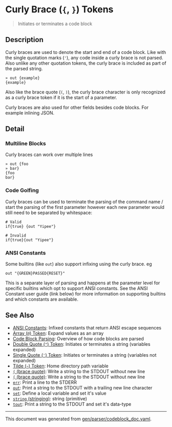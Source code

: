 # Curly Brace (`{`, `}`) Tokens

> Initiates or terminates a code block

## Description

Curly braces are used to denote the start and end of a code block. Like with
the single quotation marks (`'`), any code inside a curly brace is not parsed.
Also unlike any other quotation tokens, the curly brace is included as part
of the parsed string.

```
» out {example}
{example}
```

Also like the brace quote (`(`, `)`), the curly brace character is only
recognized as a curly brace token if it is the start of a parameter.

Curly braces are also used for other fields besides code blocks. For example
inlining JSON.



## Detail

### Multiline Blocks

Curly braces can work over multiple lines

```
» out {foo
» bar}
{foo
bar}
```

### Code Golfing

Curly braces can be used to terminate the parsing of the command name / start
the parsing of the first parameter however each new parameter would still need
to be separated by whitespace:

```
# Valid
if{true} {out "Yipee"}

# Invalid
if{true}{out "Yipee"}
```

### ANSI Constants

Some builtins (like `out`) also support infixing using the curly brace. eg

```
out "{GREEN}PASSED{RESET}"
```

This is a separate layer of parsing and happens at the parameter level for
specific builtins which opt to support ANSI constants. See the ANSI Constant
user guide (link below) for more information on supporting builtins and which
constants are available.

## See Also

* [ANSI Constants](../user-guide/ansi.md):
  Infixed constants that return ANSI escape sequences
* [Array (`@`) Token](../parser/array.md):
  Expand values as an array
* [Code Block Parsing](../user-guide/code-block.md):
  Overview of how code blocks are parsed
* [Double Quote (`"`) Token](../parser/double-quote.md):
  Initiates or terminates a string (variables expanded)
* [Single Quote (`'`) Token](../parser/single-quote.md):
  Initiates or terminates a string (variables not expanded)
* [Tilde (`~`) Token](../parser/tilde.md):
  Home directory path variable
* [`(` (brace quote)](../commands/brace-quote.md):
  Write a string to the STDOUT without new line
* [`(` (brace quote)](../commands/brace-quote.md):
  Write a string to the STDOUT without new line
* [`err`](../commands/err.md):
  Print a line to the STDERR
* [`out`](../commands/out.md):
  Print a string to the STDOUT with a trailing new line character
* [`set`](../commands/set.md):
  Define a local variable and set it's value
* [`string` (stringing)](../types/str.md):
  string (primitive)
* [`tout`](../commands/tout.md):
  Print a string to the STDOUT and set it's data-type

<hr/>

This document was generated from [gen/parser/codeblock_doc.yaml](https://github.com/lmorg/murex/blob/master/gen/parser/codeblock_doc.yaml).